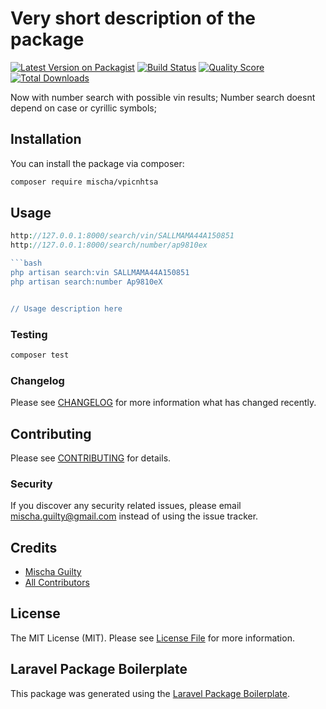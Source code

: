 # Very short description of the package

[![Latest Version on Packagist](https://img.shields.io/packagist/v/mischaguilty/vpicnhtsa.svg?style=flat-square)](https://packagist.org/packages/mischaguilty/vpicnhtsa)
[![Build Status](https://img.shields.io/travis/mischaguilty/vpicnhtsa/master.svg?style=flat-square)](https://travis-ci.org/mischaguilty/vpicnhtsa)
[![Quality Score](https://img.shields.io/scrutinizer/g/mischaguilty/vpicnhtsa.svg?style=flat-square)](https://scrutinizer-ci.com/g/mischaguilty/vpicnhtsa)
[![Total Downloads](https://img.shields.io/packagist/dt/mischaguilty/vpicnhtsa.svg?style=flat-square)](https://packagist.org/packages/mischaguilty/vpicnhtsa)

Now with number search with possible vin results;
Number search doesnt depend on case or cyrillic symbols;

## Installation

You can install the package via composer:

```bash
composer require mischa/vpicnhtsa
```

## Usage

``` php
http://127.0.0.1:8000/search/vin/SALLMAMA44A150851
http://127.0.0.1:8000/search/number/ap9810ex

```bash
php artisan search:vin SALLMAMA44A150851
php artisan search:number Ap9810еХ


// Usage description here
```

### Testing

``` bash
composer test
```

### Changelog

Please see [CHANGELOG](CHANGELOG.md) for more information what has changed recently.

## Contributing

Please see [CONTRIBUTING](CONTRIBUTING.md) for details.

### Security

If you discover any security related issues, please email mischa.guilty@gmail.com instead of using the issue tracker.

## Credits

- [Mischa Guilty](https://github.com/mischaguilty)
- [All Contributors](../../contributors)

## License

The MIT License (MIT). Please see [License File](LICENSE.md) for more information.

## Laravel Package Boilerplate

This package was generated using the [Laravel Package Boilerplate](https://laravelpackageboilerplate.com).

